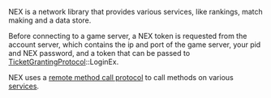NEX is a network library that provides various services, like rankings, match making and a data store.

Before connecting to a game server, a NEX token is requested from the account server, which contains the ip and port of the game server, your pid and NEX password, and a token that can be passed to [TicketGrantingProtocol](Authentication-Protocol)::LoginEx.

NEX uses a [remote method call protocol](RMC-Protocol) to call methods on various [services](NEX-Protocols).